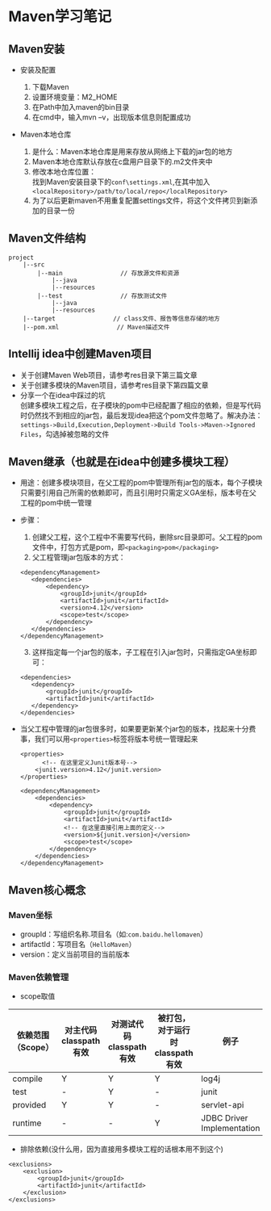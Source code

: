 # Maven学习笔记

## Maven安装

- 安装及配置

  1. 下载Maven
  2. 设置环境变量：M2_HOME
  3. 在Path中加入maven的bin目录
  4. 在cmd中，输入mvn –v，出现版本信息则配置成功

- Maven本地仓库

  1. 是什么：Maven本地仓库是用来存放从网络上下载的jar包的地方
  2. Maven本地仓库默认存放在c盘用户目录下的.m2文件夹中
  3. 修改本地仓库位置：<br>
    找到Maven安装目录下的`conf\settings.xml`,在其中加入`<localRepository>/path/to/local/repo</localRepository>`
  4. 为了以后更新maven不用重复配置settings文件，将这个文件拷贝到新添加的目录一份

## Maven文件结构

```
project
    |--src
        |--main                // 存放源文件和资源
            |--java
            |--resources
        |--test                // 存放测试文件
            |--java
            |--resources
    |--target                // class文件、报告等信息存储的地方
    |--pom.xml                // Maven描述文件
```

## Intellij idea中创建Maven项目

- 关于创建Maven Web项目，请参考res目录下第三篇文章
- 关于创建多模块的Maven项目，请参考res目录下第四篇文章
- 分享一个在idea中踩过的坑  
创建多模块工程之后，在子模块的pom中已经配置了相应的依赖，但是写代码时仍然找不到相应的jar包，最后发现idea把这个pom文件忽略了。解决办法：`settings->Build,Execution,Deployment->Build Tools->Maven->Ignored Files`，勾选掉被忽略的文件

## Maven继承（也就是在idea中创建多模块工程）

- 用途：创建多模块项目，在父工程的pom中管理所有jar包的版本，每个子模块只需要引用自己所需的依赖即可，而且引用时只需定义GA坐标，版本号在父工程的pom中统一管理
- 步骤：

  1. 创建父工程，这个工程中不需要写代码，删除src目录即可。父工程的pom文件中，打包方式是pom，即`<packaging>pom</packaging>`
  2. 父工程管理jar包版本的方式：

    ```
    <dependencyManagement>
       <dependencies>
           <dependency>
               <groupId>junit</groupId>
               <artifactId>junit</artifactId>
               <version>4.12</version>
               <scope>test</scope>
           </dependency>
       </dependencies>
    </dependencyManagement>
    ```

  3. 这样指定每一个jar包的版本，子工程在引入jar包时，只需指定GA坐标即可：

    ```
    <dependencies>
       <dependency>
           <groupId>junit</groupId>
           <artifactId>junit</artifactId>
       </dependency>
    </dependencies>
    ```

- 当父工程中管理的jar包很多时，如果要更新某个jar包的版本，找起来十分费事，我们可以用`<properties>`标签将版本号统一管理起来

  ```
  <properties>
        <!-- 在这里定义Junit版本号-->
      <junit.version>4.12</junit.version>
  </properties>

  <dependencyManagement>
      <dependencies>
          <dependency>
              <groupId>junit</groupId>
              <artifactId>junit</artifactId>
              <!-- 在这里直接引用上面的定义-->
              <version>${junit.version}</version>
              <scope>test</scope>
          </dependency>
      </dependencies>
  </dependencyManagement>
  ```

## Maven核心概念

### Maven坐标

- groupId：写组织名称.项目名（如:`com.baidu.hellomaven`）
- artifactId：写项目名（`HelloMaven`）
- version：定义当前项目的当前版本

### Maven依赖管理

- scope取值

依赖范围（Scope） | 对主代码classpath有效 | 对测试代码classpath有效 | 被打包，对于运行时classpath有效 | 例子
----------- | --------------- | ---------------- | -------------------- | --------------------------
compile     | Y               | Y                | Y                    | log4j
test        | -               | Y                | -                    | junit
provided    | Y               | Y                | -                    | servlet-api
runtime     | -               | -                | Y                    | JDBC Driver Implementation

- 排除依赖(没什么用，因为直接用多模块工程的话根本用不到这个)

```
<exclusions>
    <exclusion>
        <groupId>junit</groupId>
        <artifactId>junit</artifactId>
    </exclusion>
</exclusions>
```
